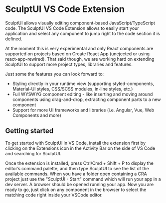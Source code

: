 # SculptUI VS Code Extension

SculptUI allows visually editing component-based JavaScript/TypeScript code. The SculptUI VS Code Extension allows to easily start your application and select any component to jump right to the code section it is defined.

At the moment this is very experimental and only React components are supported on projects based on Create React App (unejected or using react-app-rewired). That said though, we are working hard on extending SculptUI to support more project types, libraries and features.

Just some the features you can look forward to:
- Styling directly in your runtime view (supporting styled-components, Material-UI styles, CSS/SCSS modules, in-line styles, etc.)
- Full WYSWYG component editing - like inserting and moving around components using drag-and-drop, extracting component parts to a new component
- Support for more UI frameworks and libraries (i.e. Angular, Vue, Web Components and more)

## Getting started

To get started with SculptUI in VS Code, install the extension first by clicking on the Extensions icon in the Activity Bar on the side of VS Code and searching for SculptUI.

Once the extension is installed, press Ctrl/Cmd + Shift + P to display the editor’s command palette, and then type SculptUI to see the list of the available commands. When you have a folder open containing a CRA project just use the "SculptUI - Start" command which will run your app in a dev server. A browser should be opened running your app.
Now you are ready to go, just click on any component in the browser to select the matching code right inside your VSCode editor. 
